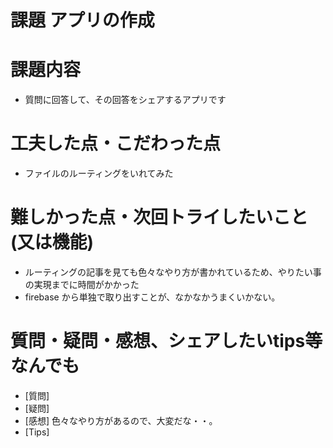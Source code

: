 # 課題 アプリの作成

# 課題内容
- 質問に回答して、その回答をシェアするアプリです

# 工夫した点・こだわった点
- ファイルのルーティングをいれてみた

# 難しかった点・次回トライしたいこと(又は機能)
- ルーティングの記事を見ても色々なやり方が書かれているため、やりたい事の実現までに時間がかかった
- firebase から単独で取り出すことが、なかなかうまくいかない。

# 質問・疑問・感想、シェアしたいtips等なんでも
- [質問]
- [疑問]
- [感想] 色々なやり方があるので、大変だな・・。
- [Tips]
